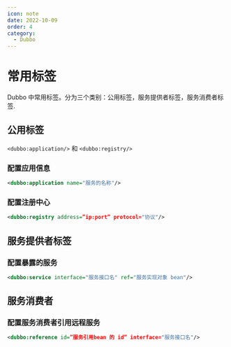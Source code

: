 ```yaml
---
icon: note
date: 2022-10-09
order: 4
category:
  - Dubbo
---
```


# 常用标签

Dubbo 中常用标签。分为三个类别：公用标签，服务提供者标签，服务消费者标签.

## 公用标签

`<dubbo:application/>` 和 `<dubbo:registry/>`

### 配置应用信息

```xml
<dubbo:application name="服务的名称"/>
```

### 配置注册中心

```xml
<dubbo:registry address=”ip:port” protocol="协议"/>
```

## 服务提供者标签

### 配置暴露的服务

```xml
<dubbo:service interface="服务接口名" ref="服务实现对象 bean"/>
```

## 服务消费者

### 配置服务消费者引用远程服务

```xml
<dubbo:reference id=”服务引用bean 的 id” interface="服务接口名"/>
```
